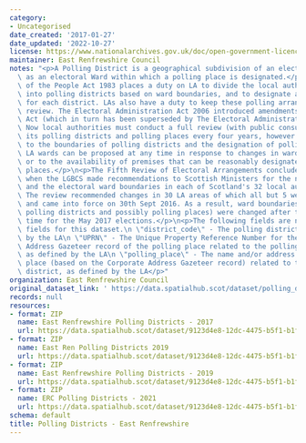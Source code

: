 ```yaml
---
category:
- Uncategorised
date_created: '2017-01-27'
date_updated: '2022-10-27'
license: https://www.nationalarchives.gov.uk/doc/open-government-licence/version/3/
maintainer: East Renfrewshire Council
notes: "<p>A Polling District is a geographical subdivision of an electoral area such\
  \ as an electoral Ward within which a polling place is designated.</p>\n<p>The Representation\
  \ of the People Act 1983 places a duty on LA to divide the local authority area\
  \ into polling districts based on ward boundaries, and to designate a polling place\
  \ for each district. LAs also have a duty to keep these polling arrangements under\
  \ review. The Electoral Administration Act 2006 introduced amendments to the 1983\
  \ Act (which in turn has been superseded by The Electoral Administration Act 2013).\
  \ Now local authorities must conduct a full review (with public consultation) of\
  \ its polling districts and polling places every four years, however adjustments\
  \ to the boundaries of polling districts and the designation of polling places within\
  \ LA wards can be proposed at any time in response to changes in ward boundaries\
  \ or to the availability of premises that can be reasonably designated as polling\
  \ places.</p>\n<p>The Fifth Review of Electoral Arrangements concluded in May 2016\
  \ when the LGBCS made recommendations to Scottish Ministers for the number of Councillors\
  \ and the electoral ward boundaries in each of Scotland's 32 local authorities.\
  \ The review recommended changes in 30 LA areas of which all but 5 were accepted\
  \ and came into force on 30th Sept 2016. As a result, ward boundaries (and therefore\
  \ polling districts and possibly polling places) were changed after this date in\
  \ time for the May 2017 elections.</p>\n<p>The following fields are now MANDATORY\
  \ fields for this dataset.\n \"district_code\" - The polling district code, as defined\
  \ by the LA\n \"UPRN\" - The Unique Property Reference Number for the Corporate\
  \ Address Gazeteer record of the polling place related to the polling district,\
  \ as defined by the LA\n \"polling_place\" - The name and/or address of the polling\
  \ place (based on the Corporate Address Gazeteer record) related to the polling\
  \ district, as defined by the LA</p>"
organization: East Renfrewshire Council
original_dataset_link: ' https://data.spatialhub.scot/dataset/polling_districts-er'
records: null
resources:
- format: ZIP
  name: East Renfrewshire Polling Districts - 2017
  url: https://data.spatialhub.scot/dataset/9123d4e8-12dc-4475-b5f1-b1fac75634f5/resource/f4f0c8fb-3af2-4db7-a3bb-5b1003a1b309/download/er-polling-districts-2017.zip
- format: ZIP
  name: East Ren Polling Districts 2019
  url: https://data.spatialhub.scot/dataset/9123d4e8-12dc-4475-b5f1-b1fac75634f5/resource/24bd853d-7997-454f-9d46-f2c5397a15d7/download/east_renfrewshire_polling_districts_november_2019.zip
- format: ZIP
  name: East Renfrewshire Polling Districts - 2019
  url: https://data.spatialhub.scot/dataset/9123d4e8-12dc-4475-b5f1-b1fac75634f5/resource/48d3eab3-09e1-4da7-9ecd-610e908ba202/download/east_renfrewshire_polling_districts_2019.zip
- format: ZIP
  name: ERC Polling Districts - 2021
  url: https://data.spatialhub.scot/dataset/9123d4e8-12dc-4475-b5f1-b1fac75634f5/resource/c56656b7-4425-48b8-8f8e-b17defb927f5/download/erc-polling-districts.zip
schema: default
title: Polling Districts - East Renfrewshire
---
```

